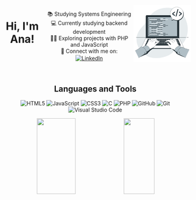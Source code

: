 
<img align="right" src="images/Hand coding-bro.svg" alt="Hand Coding" style="width: 30%; height: auto">

<div style="display: flex">
  <h1 align="center">Hi, I'm Ana!</h1> 
    <p align="center">
     📚 Studying Systems Engineering <br/>
     💻 Currently studying backend development <br/>
     👩‍💻 Exploring projects with PHP and JavaScript <br/>
     🔗 Connect with me on:<br/>
      <a href="https://www.linkedin.com/in/ana-luiza-goncalves-leopoldino-marques/">
      <img align="center" src="https://img.shields.io/badge/LinkedIn-0077B5?style=for-the-badge&logo=linkedin&logoColor=white" alt="LinkedIn"/>
      </a>
    </p>
</div>   

<h2 align="center">Languages and Tools</h2>
<p align="center">
  <img src="https://img.shields.io/badge/HTML5-E34F26?style=for-the-badge&logo=html5&logoColor=white" alt="HTML5"/>
  <img src="https://img.shields.io/badge/JavaScript-F7DF1E?style=for-the-badge&logo=javascript&logoColor=black" alt="JavaScript"/>
  <img src="https://img.shields.io/badge/CSS3-1572B6?style=for-the-badge&logo=css3&logoColor=white" alt="CSS3"/>
  <img src="https://img.shields.io/badge/C-00599C?style=for-the-badge&logo=c&logoColor=white" alt="C"/>
  <img src="https://img.shields.io/badge/PHP-777BB4?style=for-the-badge&logo=php&logoColor=white" alt="PHP"/>
  <img src="https://img.shields.io/badge/GitHub-100000?style=for-the-badge&logo=github&logoColor=white" alt="GitHub"/>
  <img src="https://img.shields.io/badge/Git-F05032?style=for-the-badge&logo=git&logoColor=white" alt="Git"/>
  <img src="https://img.shields.io/badge/Visual_Studio_Code-0078D4?style=for-the-badge&logo=visual%20studio%20code&logoColor=white" alt="Visual Studio Code"/>
</p>
<p align="center">
  <img width="45%" height="200px" src="https://github-readme-stats.vercel.app/api?username=analeopoldino&card_width=300&text_bold=true&show_icons=true&hide_border=true&theme=transparent&icon_color=ffffff&text_color=ffffff&title_color=ffffff&rank_icon=github" />
  <img width="40%" height="200px" src="https://github-readme-stats.vercel.app/api/top-langs/?username=analeopoldino&layout=compact&hide_border=true&theme=transparent&text_color=ffffff&title_color=ffffff" />
</p>
